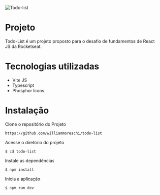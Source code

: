 ![Todo-list](https://user-images.githubusercontent.com/2512512/190935045-fb765c8d-f8af-4076-8637-d26f8d3ebcf7.gif)
# Projeto
Todo-List é um projeto proposto para o desafio de fundamentos de React JS da Rocketseat.

# Tecnologias utilizadas
- Vite JS
- Typescript
- Phosphor Icons

# Instalação
Clone o repositório do Projeto
```
https://github.com/williammoreschi/todo-list
```

Acesse o diretório do projeto
```
$ cd todo-list
```

Instale as dependências
```
$ npm install
```

Inicia a aplicação
```
$ npm run dev
```